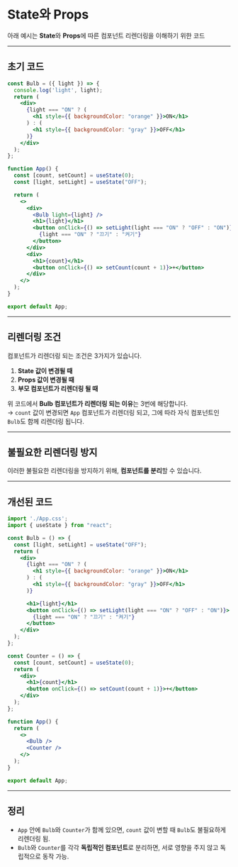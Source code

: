 # State와 Props

아래 예시는 **State**와 **Props**에 따른 컴포넌트 리렌더링을 이해하기 위한 코드

------------------------------------------------------------------------

## 초기 코드

``` jsx
const Bulb = ({ light }) => {
  console.log('light', light);
  return (
    <div>
      {light === "ON" ? (
        <h1 style={{ backgroundColor: "orange" }}>ON</h1>
      ) : (
        <h1 style={{ backgroundColor: "gray" }}>OFF</h1>
      )}
    </div>
  );
};

function App() {
  const [count, setCount] = useState(0);
  const [light, setLight] = useState("OFF");

  return (
    <>
      <div>
        <Bulb light={light} />
        <h1>{light}</h1>
        <button onClick={() => setLight(light === "ON" ? "OFF" : "ON")}>
          {light === "ON" ? "끄기" : "켜기"}
        </button>
      </div>
      <div>
        <h1>{count}</h1>
        <button onClick={() => setCount(count + 1)}>+</button>
      </div>
    </>
  );
}

export default App;
```

------------------------------------------------------------------------

## 리렌더링 조건

컴포넌트가 리렌더링 되는 조건은 3가지가 있습니다.

1.  **State 값이 변경될 때**
2.  **Props 값이 변경될 때**
3.  **부모 컴포넌트가 리렌더링 될 때**

위 코드에서 **Bulb 컴포넌트가 리렌더링 되는 이유**는 3번에 해당합니다.\
→ `count` 값이 변경되면 `App` 컴포넌트가 리렌더링 되고, 그에 따라 자식
컴포넌트인 `Bulb`도 함께 리렌더링 됩니다.

------------------------------------------------------------------------

## 불필요한 리렌더링 방지

이러한 불필요한 리렌더링을 방지하기 위해, **컴포넌트를 분리**할 수
있습니다.

------------------------------------------------------------------------

## 개선된 코드

``` jsx
import './App.css';
import { useState } from "react";

const Bulb = () => {
  const [light, setLight] = useState("OFF");
  return (
    <div>
      {light === "ON" ? (
        <h1 style={{ backgroundColor: "orange" }}>ON</h1>
      ) : (
        <h1 style={{ backgroundColor: "gray" }}>OFF</h1>
      )}

      <h1>{light}</h1>
      <button onClick={() => setLight(light === "ON" ? "OFF" : "ON")}>
        {light === "ON" ? "끄기" : "켜기"}
      </button>
    </div>
  );
};

const Counter = () => {
  const [count, setCount] = useState(0);
  return (
    <div>
      <h1>{count}</h1>
      <button onClick={() => setCount(count + 1)}>+</button>
    </div>
  );
};

function App() {
  return (
    <>
      <Bulb />
      <Counter />
    </>
  );
}

export default App;
```

------------------------------------------------------------------------

## 정리

-   `App` 안에 `Bulb`와 `Counter`가 함께 있으면, `count` 값이 변할 때
    `Bulb`도 불필요하게 리렌더링 됨.
-   `Bulb`와 `Counter`를 각각 **독립적인 컴포넌트**로 분리하면, 서로
    영향을 주지 않고 독립적으로 동작 가능.
